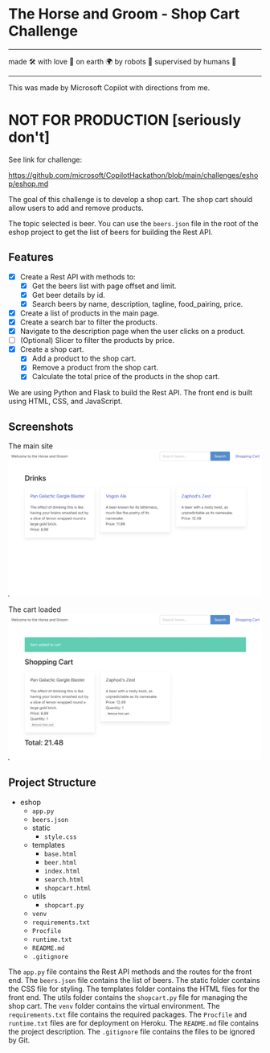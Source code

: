 # The Horse and Groom - Shop Cart Challenge

---

made 🛠️ with love 💖 on earth 🌍 by robots 🤖 supervised by humans 👥

---

This was made by Microsoft Copilot with directions from me.

# NOT FOR PRODUCTION [seriously don't]


See link for challenge:

https://github.com/microsoft/CopilotHackathon/blob/main/challenges/eshop/eshop.md


The goal of this challenge is to develop a shop cart. The shop cart should allow users to add and remove products.

The topic selected is beer. You can use the `beers.json` file in the root of the eshop project to get the list of beers for building the Rest API.

## Features
- [X] Create a Rest API with methods to:
  - [X] Get the beers list with page offset and limit.
  - [X] Get beer details by id.
  - [X] Search beers by name, description, tagline, food_pairing, price.
- [X] Create a list of products in the main page.
- [X] Create a search bar to filter the products.
- [X] Navigate to the description page when the user clicks on a product.
- [ ] (Optional) Slicer to filter the products by price.
- [X] Create a shop cart.
  - [X] Add a product to the shop cart.
  - [X] Remove a product from the shop cart.
  - [X] Calculate the total price of the products in the shop cart.

We are using Python and Flask to build the Rest API. The front end is built using HTML, CSS, and JavaScript.

## Screenshots

The main site
![](screenshot_01.png)

The cart loaded
![](screenshot_02.png)



## Project Structure

- eshop
  - `app.py`
  - `beers.json`
  - static
    - `style.css`
  - templates
    - `base.html`
    - `beer.html`
    - `index.html`
    - `search.html`
    - `shopcart.html`
  - utils
    - `shopcart.py`
  - `venv`
  - `requirements.txt`
  - `Procfile`
  - `runtime.txt`
  - `README.md`
  - `.gitignore`

The `app.py` file contains the Rest API methods and the routes for the front end. The `beers.json` file contains the list of beers. The static folder contains the CSS file for styling. The templates folder contains the HTML files for the front end. The utils folder contains the `shopcart.py` file for managing the shop cart. The `venv` folder contains the virtual environment. The `requirements.txt` file contains the required packages. The `Procfile` and `runtime.txt` files are for deployment on Heroku. The `README.md` file contains the project description. The `.gitignore` file contains the files to be ignored by Git.
